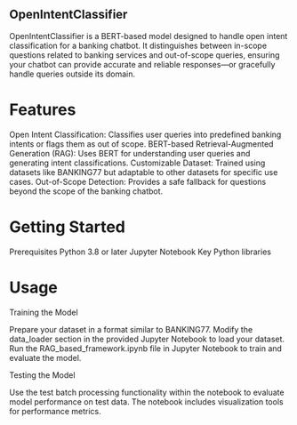 ## OpenIntentClassifier
OpenIntentClassifier is a BERT-based model designed to handle open intent classification for a banking chatbot. It distinguishes between in-scope questions related to banking services and out-of-scope queries, ensuring your chatbot can provide accurate and reliable responses—or gracefully handle queries outside its domain.

# Features
Open Intent Classification: Classifies user queries into predefined banking intents or flags them as out of scope.
BERT-based Retrieval-Augmented Generation (RAG): Uses BERT for understanding user queries and generating intent classifications.
Customizable Dataset: Trained using datasets like BANKING77 but adaptable to other datasets for specific use cases.
Out-of-Scope Detection: Provides a safe fallback for questions beyond the scope of the banking chatbot.

# Getting Started

Prerequisites
Python 3.8 or later
Jupyter Notebook
Key Python libraries 

# Usage

Training the Model

Prepare your dataset in a format similar to BANKING77.
Modify the data_loader section in the provided Jupyter Notebook to load your dataset.
Run the RAG_based_framework.ipynb file in Jupyter Notebook to train and evaluate the model.

Testing the Model

Use the test batch processing functionality within the notebook to evaluate model performance on test data.
The notebook includes visualization tools for performance metrics.
